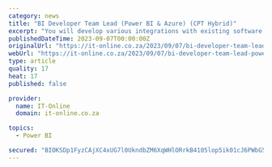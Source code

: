 ```yaml
---
category: news
title: "BI Developer Team Lead (Power BI & Azure) (CPT Hybrid)"
excerpt: "You will develop various integrations with existing software solutions and ERP systems, data pipelines for ETL processes, data warehousing and database development, as well as complex Power BI data modelling and visualizations. The successful incumbent ..."
publishedDateTime: 2023-09-07T00:00:00Z
originalUrl: "https://it-online.co.za/2023/09/07/bi-developer-team-lead-power-bi-azure-cpt-hybrid/"
webUrl: "https://it-online.co.za/2023/09/07/bi-developer-team-lead-power-bi-azure-cpt-hybrid/"
type: article
quality: 17
heat: 17
published: false

provider:
  name: IT-Online
  domain: it-online.co.za

topics:
  - Power BI

secured: "BIOKSDp1FyzCAjXC4xUG7l0UkndbZM6XqWHlORrkB4105lop5ik01cJ6PWbG5rinhWHukSKf/kEZZjdwDjOyzF4gNoR6icif6nsU6g11dxc4qRQdxLrrgDk/9JfsBqRwM2i6wXFppLbF+0XxGD0BTSQFcCt7hcO3UXIZa+hTqYDHVTFSxta/Tt3AoPDQHumID+MSgv86lzVZ2EGxiq/v651haKhxAGEjDYdXrGJSeZ3XIqt8Nh52r2eddZ2oHw2/RX2byA4l+UcEBolQ8ZlwpSqSPa8AAby91+beut5sbJDM5YC57DX5Ko2ol6olyIpdDNVPukr2j5PCwKUj5DIZg1buF+qktESk6OmIt16Jx9w=;feAS6eqzp9XDvO8ol9TEWA=="
---
```


